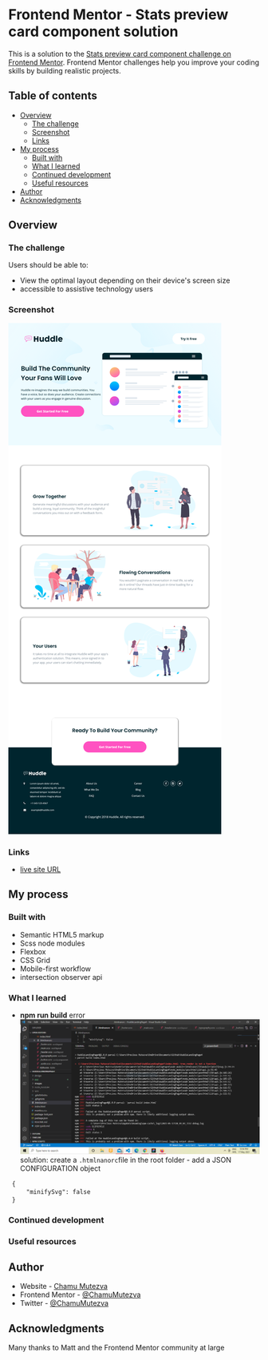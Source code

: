 # Frontend Mentor - Stats preview card component solution

This is a solution to the [Stats preview card component challenge on Frontend Mentor](https://www.frontendmentor.io/challenges/huddle-landing-page-with-alternating-feature-blocks-5ca5f5981e82137ec91a5100). Frontend Mentor challenges help you improve your coding skills by building realistic projects. 

## Table of contents

- [Overview](#overview)
  - [The challenge](#the-challenge)
  - [Screenshot](#screenshot)
  - [Links](#links)
- [My process](#my-process)
  - [Built with](#built-with)
  - [What I learned](#what-i-learned)
  - [Continued development](#continued-development)
  - [Useful resources](#useful-resources)
- [Author](#author)
- [Acknowledgments](#acknowledgments)


## Overview

### The challenge

Users should be able to:

- View the optimal layout depending on their device's screen size
- accessible to assistive technology users

### Screenshot

![desktop preview](./images/preview.png)


### Links

- [live site URL](https://chamumutezva.github.io/HuddleLandingPage4/)

## My process

### Built with

- Semantic HTML5 markup
- Scss node modules
- Flexbox
- CSS Grid
- Mobile-first workflow
- intersection observer api

### What I learned
- **npm run build** error
![error details](./err/parcel-build-error.PNG)
solution: create a `.htmlnanorc`file in the root folder - add a JSON CONFIGURATION object

```
 {
     "minifySvg": false
 }
```


### Continued development


### Useful resources


## Author
- Website - [Chamu Mutezva](https://github.com/ChamuMutezva)
- Frontend Mentor - [@ChamuMutezva](https://www.frontendmentor.io/profile/ChamuMutezva)
- Twitter - [@ChamuMutezva](https://twitter.com/ChamuMutezva)



## Acknowledgments

Many thanks to Matt and the Frontend Mentor community at large
